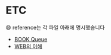 # ETC
&#128516; reference는 각 파일 아래에 명시했습니다

- [BOOK Queue](https://github.com/yooooonk/TIL/blob/master/ETC/bookQ.md)
- [WEB의 이해](https://github.com/yooooonk/TIL/blob/master/ETC/web.md)